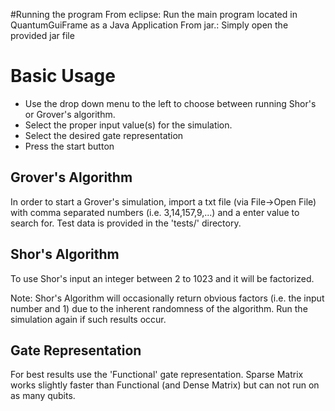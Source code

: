 #Running the program
From eclipse: Run the main program located in QuantumGuiFrame as a Java Application
From jar.: Simply open the provided jar file

#  Basic Usage 

*   Use the drop down menu to the left to choose between running Shor's or Grover's algorithm.
*   Select the proper input value(s) for the simulation.
*   Select the desired gate representation
*   Press the start button

##  Grover's Algorithm

In order to start a Grover's simulation, import a txt file (via File->Open File) with comma separated numbers (i.e. 3,14,157,9,...) and a enter value to search for. Test data is provided in the 'tests/' directory.

##  Shor's Algorithm

To use Shor's input an integer between 2 to 1023 and it will be factorized.

Note: Shor's Algorithm will occasionally return obvious factors (i.e. the input number and  1) due to the inherent randomness of the algorithm. Run the simulation again if such results occur.

## Gate Representation

For best results use the 'Functional' gate representation. Sparse Matrix works slightly faster than Functional (and Dense Matrix) but can not run on as many qubits.